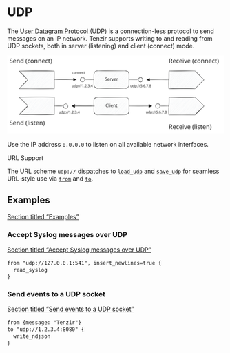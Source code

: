 # UDP

The [User Datagram Protocol (UDP)](https://en.wikipedia.org/wiki/User_Datagram_Protocol) is a connection-less protocol to send messages on an IP network. Tenzir supports writing to and reading from UDP sockets, both in server (listening) and client (connect) mode.

![UDP](/_astro/udp.BzerWlJj_19DKCs.svg)

Use the IP address `0.0.0.0` to listen on all available network interfaces.

URL Support

The URL scheme `udp://` dispatches to [`load_udp`](/reference/operators/load_udp) and [`save_udp`](/reference/operators/save_udp) for seamless URL-style use via [`from`](/reference/operators/from) and [`to`](/reference/operators/to).

## Examples

[Section titled “Examples”](#examples)

### Accept Syslog messages over UDP

[Section titled “Accept Syslog messages over UDP”](#accept-syslog-messages-over-udp)

```tql
from "udp://127.0.0.1:541", insert_newlines=true {
  read_syslog
}
```

### Send events to a UDP socket

[Section titled “Send events to a UDP socket”](#send-events-to-a-udp-socket)

```tql
from {message: "Tenzir"}
to "udp://1.2.3.4:8080" {
  write_ndjson
}
```